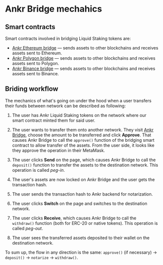 # Ankr Bridge mechahics

## Smart contracts

Smart contracts involved in bridging Liquid Staking tokens are:
* [Ankr Ethereum bridge](https://etherscan.io/address/0xc437df90b37c1db6657339e31bfe54627f0e7181) — sends assets to other blockchains and receives assets sent to Ethereum.
* [Ankr Polygon bridge](https://polygonscan.com/address/0x31be0fa706e391a88c3a09cc13112bd55e0887f5) — sends assets to other blockchains and receives assets sent to Polygon.
* [Ankr Binance bridge](https://bscscan.com/address/0xc437df90b37c1db6657339e31bfe54627f0e7181) — sends assets to other blockchains and receives assets sent to Binance.

## Briding workflow

The mechanics of what's going on under the hood when a user transfers their funds between network can be described as following:

1. The user has Ankr Liquid Staking tokens on the network where our smart contract minted them for said user.

2. The user wants to transfer them onto another network. They visit [Ankr Bridge](https://www.ankr.com/staking/bridge/), choose the amount to be transferred and click **Approve**. 
   That causes Ankr Bridge to call the `approve()` function of the bridging smart contract to allow transfer of the assets. From the user side, it looks like they approve the operation in their MetaMask.  

3. The user clicks **Send** on the page, which causes Ankr Bridge to call the `deposit()` function to transfer the assets to the destination network. 
   This operation is called *peg-in*.

4. The user's assets are now locked on Ankr Bridge and the user gets the transaction hash.

5. The user sends the transaction hash to Ankr backend for notarization.

6. The user clicks **Switch** on the page and switches to the destination network.

7. The user clicks **Receive**, which causes Ankr Bridge to call the `withdraw()` function (both for ERC-20 or native tokens).
   This operation is called *peg-out*.

8. The user sees the transferred assets deposited to their wallet on the destination network.

To sum up, the flow in any direction is the same: `approve()` (if necessary) -> `deposit()` -> `notarize` -> `withdraw()`.